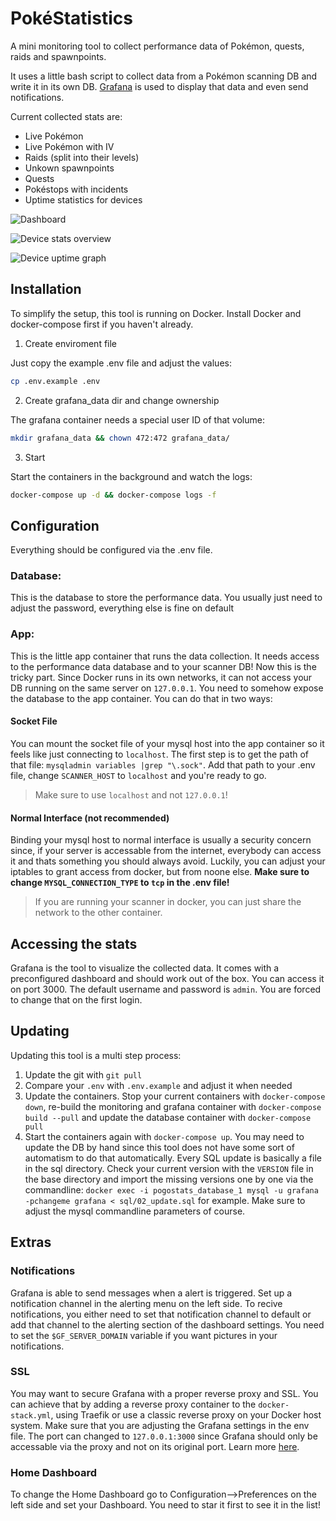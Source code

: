 # PokéStatistics

A mini monitoring tool to collect performance data of Pokémon, quests, raids and spawnpoints. 

It uses a little bash script to collect data from a Pokémon scanning DB and write it in its own DB. [Grafana](https://grafana.com/grafana/) is used to display that data and even send notifications.

Current collected stats are:

- Live Pokémon
- Live Pokémon with IV
- Raids (split into their levels)
- Unkown spawnpoints
- Quests
- Pokéstops with incidents
- Uptime statistics for devices

![Dashboard](https://github.com/muckelba/PogoStats/assets/34460584/4ec51caa-69f8-4d4e-80e0-0cd7d3897d6f)

![Device stats overview](https://github.com/muckelba/PogoStats/assets/34460584/d4c5b11a-c5cb-48cd-b626-ff38e06ebeb4)

![Device uptime graph](https://github.com/muckelba/PogoStats/assets/34460584/74d4dab2-8bda-4b56-a982-149fd092bb14)

## Installation

To simplify the setup, this tool is running on Docker. Install Docker and docker-compose first if you haven't already.

1. Create enviroment file

Just copy the example .env file and adjust the values:

```bash 
cp .env.example .env
```

2. Create grafana_data dir and change ownership

The grafana container needs a special user ID of that volume:

```bash
mkdir grafana_data && chown 472:472 grafana_data/
```

3. Start

Start the containers in the background and watch the logs:

```bash
docker-compose up -d && docker-compose logs -f
```

## Configuration

Everything should be configured via the .env file.

### Database:

This is the database to store the performance data. You usually just need to adjust the password, everything else is fine on default

### App:

This is the little app container that runs the data collection. It needs access to the performance data database and to your scanner DB! Now this is the tricky part. Since Docker runs in its own networks, it can not access your DB running on the same server on `127.0.0.1`. You need to somehow expose the database to the app container. You can do that in two ways:

#### Socket File

You can mount the socket file of your mysql host into the app container so it feels like just connecting to `localhost`. The first step is to get the path of that file: `mysqladmin variables |grep "\.sock"`. Add that path to your .env file, change `SCANNER_HOST` to `localhost` and you're ready to go.

> Make sure to use `localhost` and not `127.0.0.1`!

#### Normal Interface (not recommended)

Binding your mysql host to normal interface is usually a security concern since, if your server is accessable from the internet, everybody can access it and thats something you should always avoid. Luckily, you can adjust your iptables to grant access from docker, but from noone else. **Make sure to change `MYSQL_CONNECTION_TYPE` to `tcp` in the .env file!**

> If you are running your scanner in docker, you can just share the network to the other container.

## Accessing the stats

Grafana is the tool to visualize the collected data. It comes with a preconfigured dashboard and should work out of the box. You can access it on port 3000. The default username and password is `admin`. You are forced to change that on the first login.

## Updating 

Updating this tool is a multi step process:

1. Update the git with  `git pull`
2. Compare your `.env` with `.env.example` and adjust it when needed
3. Update the containers. Stop your current containers with `docker-compose down`, re-build the monitoring and grafana container with `docker-compose build --pull` and update the database container with `docker-compose pull`
4. Start the containers again with `docker-compose up`. You may need to update the DB by hand since this tool does not have some sort of automatism to do that automatically. Every SQL update is basically a file in the sql directory. Check your current version with the `VERSION` file in the base directory and import the missing versions one by one via the commandline: `docker exec -i pogostats_database_1 mysql -u grafana -pchangeme grafana < sql/02_update.sql` for example. Make sure to adjust the mysql commandline parameters of course.


## Extras

### Notifications

Grafana is able to send messages when a alert is triggered. Set up a notification channel in the alerting menu on the left side. To recive notifications, you either need to set that notification channel to default or add that channel to the alerting section of the dashboard settings. You need to set the `$GF_SERVER_DOMAIN` variable if you want pictures in your notifications.

### SSL

You may want to secure Grafana with a proper reverse proxy and SSL. You can achieve that by adding a reverse proxy container to the `docker-stack.yml`, using Traefik or use a classic reverse proxy on your Docker host system. Make sure that you are adjusting the Grafana settings in the env file. The port can changed to `127.0.0.1:3000` since Grafana should only be accessable via the proxy and not on its original port. Learn more [here](https://grafana.com/docs/grafana/v4.5/installation/behind_proxy/#running-grafana-behind-a-reverse-proxy).

### Home Dashboard

To change the Home Dashboard go to Configuration-->Preferences on the left side and set your Dashboard. You need to star it first to see it in the list!
